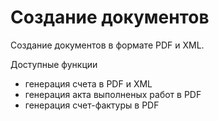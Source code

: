 Создание документов
=========

Создание документов в формате PDF и XML.

Доступные функции
  - генерация счета в PDF и XML
  - генерация акта выполненых работ в PDF
  - генерация счет-фактуры в PDF
